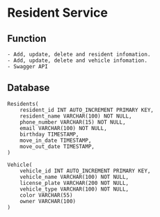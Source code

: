 # Resident Service #

## Function ##

    - Add, update, delete and resident infomation.
    - Add, update, delete and vehicle infomation.
    - Swagger API
    
## Database ##

    Residents(
        resident_id INT AUTO_INCREMENT PRIMARY KEY,
        resident_name VARCHAR(100) NOT NULL,
        phone_number VARCHAR(15) NOT NULL,
        email VARCHAR(100) NOT NULL,
        birthday TIMESTAMP,
        move_in_date TIMESTAMP,
        move_out_date TIMESTAMP,
    )    

    Vehicle(
        vehicle_id INT AUTO_INCREMENT PRIMARY KEY,
        vehicle_name VARCHAR(100) NOT NULL,
        license_plate VARCHAR(200 NOT NULL,
        vehicle_type VARCHAR(100) NOT NULL,
        color VARCHAR(55) 
        owner VARCHAR(100)
    )